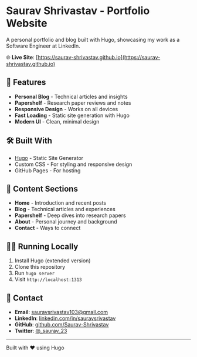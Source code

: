 # Saurav Shrivastav - Portfolio Website

A personal portfolio and blog built with Hugo, showcasing my work as a Software Engineer at LinkedIn.

🌐 **Live Site**: [https://saurav-shrivastav.github.io](https://saurav-shrivastav.github.io)

## 🚀 Features

- **Personal Blog** - Technical articles and insights
- **Papershelf** - Research paper reviews and notes
- **Responsive Design** - Works on all devices
- **Fast Loading** - Static site generation with Hugo
- **Modern UI** - Clean, minimal design

## 🛠️ Built With

- [Hugo](https://gohugo.io/) - Static Site Generator
- Custom CSS - For styling and responsive design
- GitHub Pages - For hosting

## 📝 Content Sections

- **Home** - Introduction and recent posts
- **Blog** - Technical articles and experiences
- **Papershelf** - Deep dives into research papers
- **About** - Personal journey and background
- **Contact** - Ways to connect

## 🏃‍♂️ Running Locally

1. Install Hugo (extended version)
2. Clone this repository
3. Run `hugo server`
4. Visit `http://localhost:1313`

## 📧 Contact

- **Email**: sauravsrivastav103@gmail.com
- **LinkedIn**: [linkedin.com/in/sauravsrivastav](https://linkedin.com/in/sauravsrivastav)
- **GitHub**: [github.com/Saurav-Shrivastav](https://github.com/Saurav-Shrivastav)
- **Twitter**: [@_saurav_23](https://twitter.com/_saurav_23)

---

Built with ❤️ using Hugo
